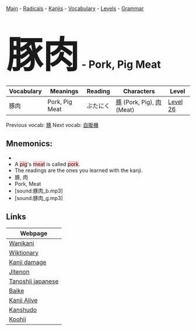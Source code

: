 <style> bigfont {font-size: 100px}</style>
[Main](../README.md) -
[Radicals](../radicals.md) -
[Kanjis](../kanjis.md) -
[Vocabulary](../vocabulary.md) -
[Levels](../levels.md) -
[Grammar](../grammar.md)
# <bigfont> 豚肉</bigfont> - Pork, Pig Meat 

| Vocabulary | Meanings | Reading | Characters | Level |
| --- | --- | --- | --- | --- |
| 豚肉 | Pork, Pig Meat | ぶたにく |  [豚](../kanjis/豚.md) (Pork, Pig), [肉](../kanjis/肉.md) (Meat) | [Level 26](../levels/wk_level26.md) |

Previous vocab: [豚](豚.md) Next vocab: [自販機](自販機.md) 

## Mnemonics:

* 
* A <span style="background-color:#ffcccb"> pig</span>'s <span style="background-color:#ffcccb"> meat</span> is called <span style="background-color:#ffcccb"> pork</span>.
* The readings are the ones you learned with the kanji.
* 豚, 肉
* Pork, Meat
* [sound:豚肉_b.mp3]
* [sound:豚肉_g.mp3]


## Links 

| Webpage |
| --- |
| [Wanikani          ](https://www.wanikani.com/kanji/豚肉) |
| [Wiktionary        ](https://en.wiktionary.org/wiki/豚肉) |
| [Kanji damage      ](http://www.kanjidamage.com/kanji/search?utf8=✓&q=豚肉) |
| [Jitenon           ](https://jitenon.com/kanji/豚肉) |
| [Tanoshii japanese ](https://www.tanoshiijapanese.com/dictionary/kanji.cfm?k=豚肉) |
| [Baike             ](https://baike.baidu.com/item/豚肉) |
| [Kanji Alive       ](https://app.kanjialive.com/豚肉) |
| [Kanshudo          ](https://www.kanshudo.com/searchmn?q=豚肉) |
| [Koohii            ](https://kanji.koohii.com/study/kanji/豚肉) |
